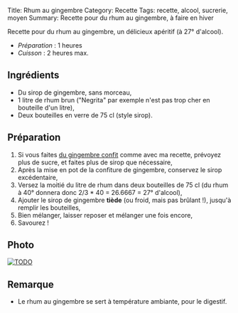 Title: Rhum au gingembre
Category: Recette
Tags: recette, alcool, sucrerie, moyen
Summary: Recette pour du rhum au gingembre, à faire en hiver

Recette pour du rhum au gingembre, un délicieux apéritif (à 27° d'alcool).

- *Préparation* : 1 heures
- *Cuisson* : 2 heures max.

## Ingrédients
- Du sirop de gingembre, sans morceau,
- 1 litre de rhum brun ("Negrita" par exemple n'est pas trop cher en bouteille d'un litre),
- Deux bouteilles en verre de 75 cl (style sirop).

## Préparation
1. Si vous faites [du gingembre confit](gingembre-confit.html) comme avec ma recette, prévoyez plus de sucre, et faites plus de sirop que nécessaire,
2. Après la mise en pot de la confiture de gingembre, conservez le sirop excédentaire,
3. Versez la moitié du litre de rhum dans deux bouteilles de 75 cl (du rhum à 40° donnera donc 2/3 * 40 = 26.6667 = 27° d'alcool),
4. Ajouter le sirop de gingembre **tiède** (ou froid, mais pas brûlant !), jusqu'à remplir les bouteilles,
5. Bien mélanger, laisser reposer et mélanger une fois encore,
6. Savourez !

## Photo
[![TODO]({filename}images/blank.png)](#)

## Remarque
- Le rhum au gingembre se sert à température ambiante, pour le digestif.
